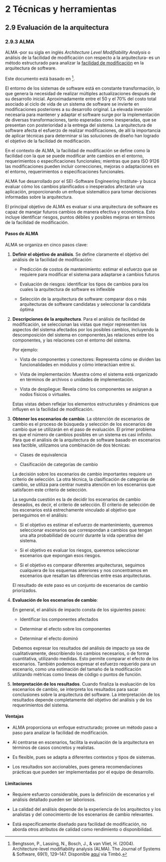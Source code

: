# 2 Técnicas y herramientas

## 2.9 Evaluación de la arquitectura

### 2.9.3 ALMA

ALMA ‑por su sigla en inglés *Architecture Level Modifiability Analysis* o
análisis de la facilidad de modificación con respecto a la arquitectura‑ es un
método estructurado para analizar la [facilidad de
modificación](/4_Conceptos/4_Facilidad_de_modificacion.md) en la arquitectura de
software.

Este documento está basado en [^1].

[^1]: Bengtsson, P., Lassing, N., Bosch, J., & van Vliet, H. (2004).
    Architecture-level modifiability analysis (ALMA). The Journal of Systems &
    Software, 69(1), 129–147. Disponible
    [aquí](https://doi-org.proxy.timbo.org.uy/10.1016/S0164-1212(03)00080-3) via
    Timbó.

El entorno de los sistemas de software está en constante transformación, lo que
genera la necesidad de realizar múltiples actualizaciones después de su
desarrollo inicial. Aproximadamente entre el 50 y el 70% del costo total
asociado al ciclo de vida de un sistema de software se invierte en
modificaciones posteriores a su desarrollo original. La elevada inversión
necesaria para mantener y adaptar el software surge por la implementación de
diversas transformaciones, tanto esperadas como inesperadas, que se presentan
con posterioridad a la entrega del sistema. La arquitectura de software afecta
el esfuerzo de realizar modificaciones, de allí la importancia de aplicar
técnicas para determinar si las soluciones de diseño han logrado el objetivo de
la facilidad de modificación.

En el contexto de ALMA, la facilidad de modificación se define como la facilidad
con la que se puede modificar ante cambios en el entorno, requerimientos o
especificaciones funcionales; mientras que para ISO 9126 las modificaciones
pueden incluir correcciones, mejoras o adaptaciones en el entorno,
requerimientos o especificaciones funcionales.

ALMA fue desarrollado por el SEI ‑Software Engineering Institute‑ y busca
evaluar cómo los cambios planificados o inesperados afectarán una aplicación,
proporcionando un enfoque sistemático para tomar decisiones informadas sobre la
arquitectura.

El principal objetivo de ALMA es evaluar si una arquitectura de software es
capaz de manejar futuros cambios de manera efectiva y económica. Esto incluye
identificar riesgos, puntos débiles y posibles mejoras en términos de
la facilidad de modificación.

#### Pasos de ALMA

ALMA se organiza en cinco pasos clave:

1. **Definir el objetivo de análisis**. Se define claramente el objetivo del
    análisis de la facilidad de modificación:

    * Predicción de costos de mantenimiento: estimar el esfuerzo que se requiere
      para modificar el sistema para adaptarse a cambios futuros

    * Evaluación de riesgos: identificar los tipos de cambios para los cuales la
      arquitectura de software es inflexible

    * Selección de la arquitectura de software: comparar dos o más arquitecturas
      de software candidatas y seleccionar la candidata óptima

2. **Descripciones de la arquitectura**. Para el análisis de facilidad de
    modificación, se seleccionan las vistas que mejor representen los aspectos
    del sistema afectados por los posibles cambios, incluyendo la descomposición
    del sistema en componentes,las relaciones entre los componentes, y las
    relaciones con el entorno del sistema.

    Por ejemplo:

    * Vista de componentes y conectores: Representa cómo se dividen las
      funcionalidades en módulos y cómo interactúan entre sí.

    * Vista de implementación: Muestra cómo el sistema está organizado en
      términos de archivos o unidades de implementación.

    * Vista de despliegue: Revela cómo los componentes se asignan a nodos
      físicos o virtuales.

    Estas vistas deben reflejar los elementos estructurales y dinámicos que
    influyen en la facilidad de modificación.

3. **Obtener los escenarios de cambio**. La obtención de escenarios de cambio es
    el proceso de búsqueda y selección de los escenarios de cambio que se
    utilizarán en el paso de evaluación. El primer problema es que el número de
    cambios posibles en un sistema es casi infinito. Para que el análisis de la
    arquitectura de software basado en escenarios sea factible, utilizamos una
    combinación de dos técnicas:

    * Clases de equivalencia

    * Clasificación de categorías de cambio

    La decisión sobre los escenarios de cambio importantes requiere un criterio
    de selección. La otra técnica, la clasificación de categorías de cambio, se
    utiliza para centrar nuestra atención en los escenarios que satisfacen este
    criterio de selección.

    La segunda cuestión es la de decidir los escenarios de cambio deseados, es
    decir, el criterio de selección. El criterio de selección de los escenarios
    está estrechamente vinculado al objetivo que perseguimos en el análisis:

    * Si el objetivo es estimar el esfuerzo de mantenimiento, queremos
      seleccionar escenarios que correspondan a cambios que tengan una alta
      probabilidad de ocurrir durante la vida operativa del sistema.

    * Si el objetivo es evaluar los riesgos, queremos seleccionar escenarios que
      expongan esos riesgos.

    * Si el objetivo es comparar diferentes arquitecturas, seguimos cualquiera
      de los esquemas anteriores y nos concentramos en escenarios que resaltan
      las diferencias entre esas arquitecturas.

    El resultado de este paso es un conjunto de escenarios de cambio
    priorizados.

4. **Evaluación de los escenarios de cambio**:

    En general, el análisis de impacto consta de los siguientes pasos:

    * Identificar los componentes afectados

    * Determinar el efecto sobre los componentes

    * Determinar el efecto dominó

    Debemos expresar los resultados del análisis de impacto ya sea de
    cualitativamente, describiendo los cambios necesarios, o de forma
    cuantitativa, utilizando medidas. Esto permite comparar el efecto de los
    escenarios. También podemos expresar el esfuerzo requerido para un
    escenario, como una estimación del tamaño de la modificación utilizando
    métricas como líneas de código o puntos de función.

5. **Interpretación de los resultados**. Cuando finaliza la evaluación de los
   escenarios de cambio, se interpreta los resultados para sacar conclusiones
   sobre la arquitectura del software. La interpretación de los resultados
   depende completamente del objetivo del análisis y de los requerimientos del
   sistema.

#### Ventajas

* ALMA proporciona un enfoque estructurado; provee un método paso a paso para
  analizar la facilidad de modificación.

* Al centrarse en escenarios, facilita la
  evaluación de la arquitectura en términos de casos concretos y realistas.

* Es flexible, pues se adapta a diferentes contextos y tipos de sistemas.

* Los resultados son accionables, pues genera recomendaciones prácticas que
  pueden ser implementadas por el equipo de desarrollo.

#### Limitaciones

* Requiere esfuerzo considerable, pues la definición de escenarios y el análisis
  detallado pueden ser laboriosos.

* La calidad del análisis depende de la experiencia de los arquitectos y los
  analistas y del conocimiento de los escenarios de cambio relevantes.

* Está específicamente diseñado para facilidad de modificación, no aborda otros
  atributos de calidad como rendimiento o disponibilidad.
